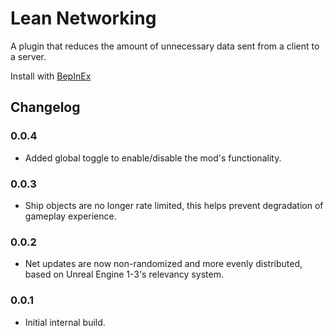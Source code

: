 # Lean Networking

A plugin that reduces the amount of unnecessary data sent from a client to a server.

Install with [BepInEx](https://valheim.thunderstore.io/package/denikson/BepInExPack_Valheim/)

## Changelog

### 0.0.4
  * Added global toggle to enable/disable the mod's functionality.

### 0.0.3
  * Ship objects are no longer rate limited, this helps prevent degradation
  of gameplay experience.

### 0.0.2
  * Net updates are now non-randomized and more evenly distributed, based on Unreal Engine 1-3's relevancy system.

### 0.0.1
  * Initial internal build.
